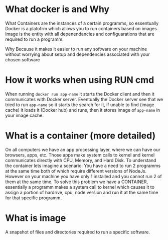 # What docker is and Why

What
Containers are the instances of a certain programms, so essentually Docker is a platofrm which allows you to run containers based on images. Image is the entity with all depenendancies and  configuarations that are required to run a programm.

Why
Because it makes it easier to run any software on your machine
without worrying about setup and dependencies associated with your chosen software


# How it works when using RUN cmd

When running ```docker run app-name``` it starts the Docker client and then it communicates with Docker server. Eventually the Docker server see that we tried to run ```app-name``` so it starts the search for it, if unable to find (image cache) it loads it (Docker hub) and runs, then it stores image of ```app-name``` in your image cache.

# What is a container (more detailed)

On all computers we have an app processing layer, where we can have our browsers, apps, etc. Those apps make system calls to kernel and kernel communicates directly with CPU, Memory, and Hard Disk. To understand the container lets imagine a scenario: You have a need to run 2 programms at the same time both of which require different versions of NodeJs. However on your machine you have only 1 installed and you cannot run 2 of them at the same time. To solve this problem we have a CONTAINER, essentially a programm makes a system call to kernel which causes it to assign a portion of hardrive, cpu, node version and run it at the same time for that specific programm.

# What is image
A snapshot of files and directories required to run a specific software.

